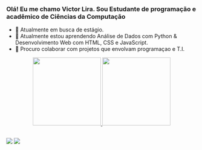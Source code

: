 ### Olá! Eu me chamo Victor Lira. Sou Estudante de programação e acadêmico de Ciências da Computação 

- 🔭 Atualmente em busca de estágio.
- 🌱 Atualmente estou aprendendo Análise de Dados com Python & Desenvolvimento Web com HTML, CSS e JavaScript.
- 👯 Procuro colaborar com projetos que envolvam programaçao e T.I.

<div align="center">
  <a href="https://github.com/victorliramb">
  <img height="180em" src="https://github-readme-stats.vercel.app/api?username=victorliramb&show_icons=true&theme=github_dark&include_all_commits=true&count_private=true"/>
  <img height="180em" src="https://github-readme-stats.vercel.app/api/top-langs/?username=victorliramb&layout=compact&langs_count=7&theme=github_dark"/>
</div>
  
  ##
 
<div> 
  <a href = "mailto:victorliramb@gmail.com"><img src="https://img.shields.io/badge/-Gmail-%23333?style=for-the-badge&logo=gmail&logoColor=white" target="_blank"></a>
  <a href="https://www.linkedin.com/in/victor-lira-mb" target="_blank"><img src="https://img.shields.io/badge/-LinkedIn-%230077B5?style=for-the-badge&logo=linkedin&logoColor=white" target="_blank"></a> 
</div>


